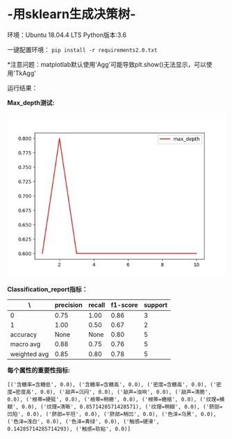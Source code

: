 # -用sklearn生成决策树-

环境：Ubuntu 18.04.4 LTS
Python版本:3.6

一键配置环境：
``
pip install -r requirements2.0.txt
``

*注意问题：matplotlab默认使用'Agg'可能导致plt.show()无法显示，可以使用'TkAgg'

运行结果：

**Max_depth测试:**

![image](https://github.com/Joeswood/-sklearn-/blob/main/Max_depth.jpg)

**Classification_report指标：**

 \  | precision  | recall  |  f1-score  | support
 ---- | ----- | ------ | ------- | --------
 0  | 0.75 | 1.00 | 0.86 | 3
 1  | 1.00 | 0.50 | 0.67 | 2
 accuracy   |  None   |  None    |   0.80    |     5
 macro avg     |  0.88   |   0.75   |   0.76     |    5
weighted avg    |   0.85   |   0.80    |  0.78    |     5

**每个属性的重要性指标:**

``
[('含糖率=含糖低', 0.0), ('含糖率=含糖高', 0.0), ('密度=含糖高', 0.0), ('密度=密度高', 0.0), ('敲声=沉闷', 0.0), ('敲声=浊响', 0.0), ('敲声=清脆', 0.0), ('根蒂=硬挺', 0.0), ('根蒂=稍蜷', 0.0), ('根蒂=蜷缩', 0.0), ('纹理=模糊', 0.0), ('纹理=清晰', 0.8571428571428571), ('纹理=稍糊', 0.0), ('脐部=凹陷', 0.0), ('脐部=平坦', 0.0), ('脐部=稍凹', 0.0), ('色泽=乌黑', 0.0), ('色泽=浅白', 0.0), ('色泽=青绿', 0.0), ('触感=硬滑', 0.14285714285714293), ('触感=软粘', 0.0)]
``

